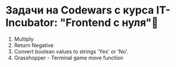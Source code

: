 # Задачи на Codewars с курса IT-Incubator: "Frontend с нуля"🥽

1. Multiply
2. Return Negative
3. Convert boolean values to strings 'Yes' or 'No'.
4. Grasshopper - Terminal game move function

